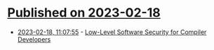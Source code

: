 # [Published on 2023-02-18](index.md)

* [2023-02-18, 11:07:55](https://news.ycombinator.com/item?id=34845954) - [Low-Level Software Security for Compiler Developers](https://llsoftsec.github.io/llsoftsecbook/)

